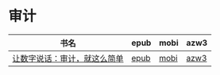 # 审计

| 书名 | epub | mobi | azw3 |
| --- | --- | --- | --- |
| [让数字说话：审计，就这么简单](http://ct.dalanmei.com/f/31084289-571986649-19bd6d) | [epub](http://ct.dalanmei.com/f/31084289-571986649-19bd6d) | [mobi](http://ct.dalanmei.com/f/31084289-571561005-3c2379) | [azw3](http://ct.dalanmei.com/f/31084289-572078741-75dbdd) |

